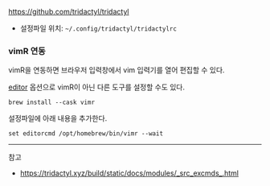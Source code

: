 <https://github.com/tridactyl/tridactyl>

- 설정파일 위치: `~/.config/tridactyl/tridactylrc`

### vimR 연동

vimR을 연동하면 브라우저 입력창에서 vim 입력기를 열어 편집할 수 있다.

[editor](https://tridactyl.xyz/build/static/docs/modules/_src_excmds_.html#editor) 옵션으로 vimR이 아닌 다른 도구를 설정할 수도 있다.

```
brew install --cask vimr
```

설정파일에 아래 내용을 추가한다.

```
set editorcmd /opt/homebrew/bin/vimr --wait
```

---
참고

- <https://tridactyl.xyz/build/static/docs/modules/_src_excmds_.html>
